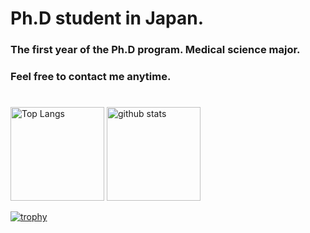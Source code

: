 # Ph.D student in Japan.
### The first year of the Ph.D program. Medical science major.
### Feel free to contact me anytime.
#


<p align="left"> 
  <img alt="Top Langs" height="150px" src="https://github-readme-stats.vercel.app/api/top-langs/?username=ryusei-iinamori&layout=compact&count_private=true&show_icons=true" />
  <img alt="github stats" height="150px" src="https://github-readme-stats.vercel.app/api?username=ryusei-inamori&count_private=true&show_icons=true&show_icons=true" />
</p>

[![trophy](https://github-profile-trophy.vercel.app/?username=ryusei-inamori&column=7)](https://github.com/ryo-ma/github-profile-trophy)
